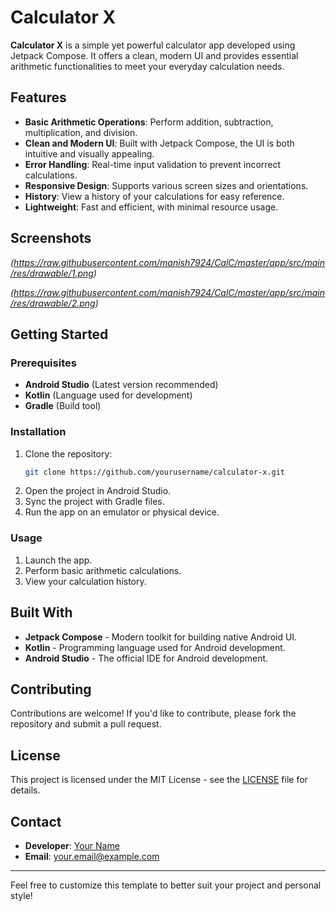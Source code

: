 # Calculator X

**Calculator X** is a simple yet powerful calculator app developed using Jetpack Compose. It offers a clean, modern UI and provides essential arithmetic functionalities to meet your everyday calculation needs.

## Features

- **Basic Arithmetic Operations**: Perform addition, subtraction, multiplication, and division.
- **Clean and Modern UI**: Built with Jetpack Compose, the UI is both intuitive and visually appealing.
- **Error Handling**: Real-time input validation to prevent incorrect calculations.
- **Responsive Design**: Supports various screen sizes and orientations.
- **History**: View a history of your calculations for easy reference.
- **Lightweight**: Fast and efficient, with minimal resource usage.

## Screenshots

*(https://raw.githubusercontent.com/manish7924/CalC/master/app/src/main/res/drawable/1.png)*

*(https://raw.githubusercontent.com/manish7924/CalC/master/app/src/main/res/drawable/2.png)*

## Getting Started

### Prerequisites

- **Android Studio** (Latest version recommended)
- **Kotlin** (Language used for development)
- **Gradle** (Build tool)

### Installation

1. Clone the repository:
   ```bash
   git clone https://github.com/yourusername/calculator-x.git
   ```
2. Open the project in Android Studio.
3. Sync the project with Gradle files.
4. Run the app on an emulator or physical device.

### Usage

1. Launch the app.
2. Perform basic arithmetic calculations.
3. View your calculation history.

## Built With

- **Jetpack Compose** - Modern toolkit for building native Android UI.
- **Kotlin** - Programming language used for Android development.
- **Android Studio** - The official IDE for Android development.

## Contributing

Contributions are welcome! If you'd like to contribute, please fork the repository and submit a pull request.

## License

This project is licensed under the MIT License - see the [LICENSE](LICENSE) file for details.

## Contact

- **Developer**: [Your Name](https://yourwebsite.com)
- **Email**: your.email@example.com

---

Feel free to customize this template to better suit your project and personal style!
